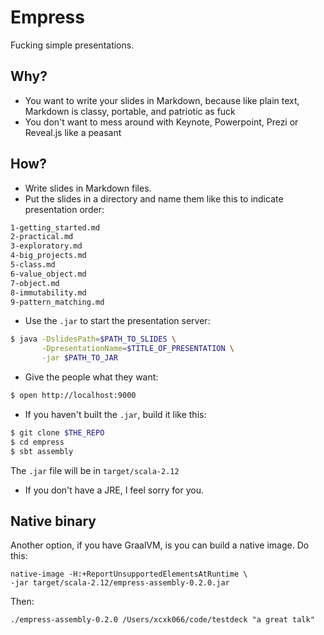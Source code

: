 Empress
=======

Fucking simple presentations.

## Why?

- You want to write your slides in Markdown, because like plain text, Markdown is classy, portable, and patriotic as fuck
- You don't want to mess around with Keynote, Powerpoint, Prezi or Reveal.js like a peasant

## How?

- Write slides in Markdown files.
- Put the slides in a directory and name them like this to indicate presentation order:

```sh
1-getting_started.md
2-practical.md
3-exploratory.md
4-big_projects.md
5-class.md
6-value_object.md
7-object.md
8-immutability.md
9-pattern_matching.md
```

- Use the `.jar` to start the presentation server:

```sh
$ java -DslidesPath=$PATH_TO_SLIDES \
       -DpresentationName=$TITLE_OF_PRESENTATION \
       -jar $PATH_TO_JAR
```

- Give the people what they want:
```sh
$ open http://localhost:9000
```

- If you haven't built the `.jar`, build it like this:

```sh
$ git clone $THE_REPO
$ cd empress
$ sbt assembly
```

The `.jar` file will be in `target/scala-2.12`

- If you don't have a JRE, I feel sorry for you.

## Native binary

Another option, if you have GraalVM, is you can build a native image.
Do this:

```
native-image -H:+ReportUnsupportedElementsAtRuntime \
-jar target/scala-2.12/empress-assembly-0.2.0.jar
```

Then:

```
./empress-assembly-0.2.0 /Users/xcxk066/code/testdeck "a great talk"
```
